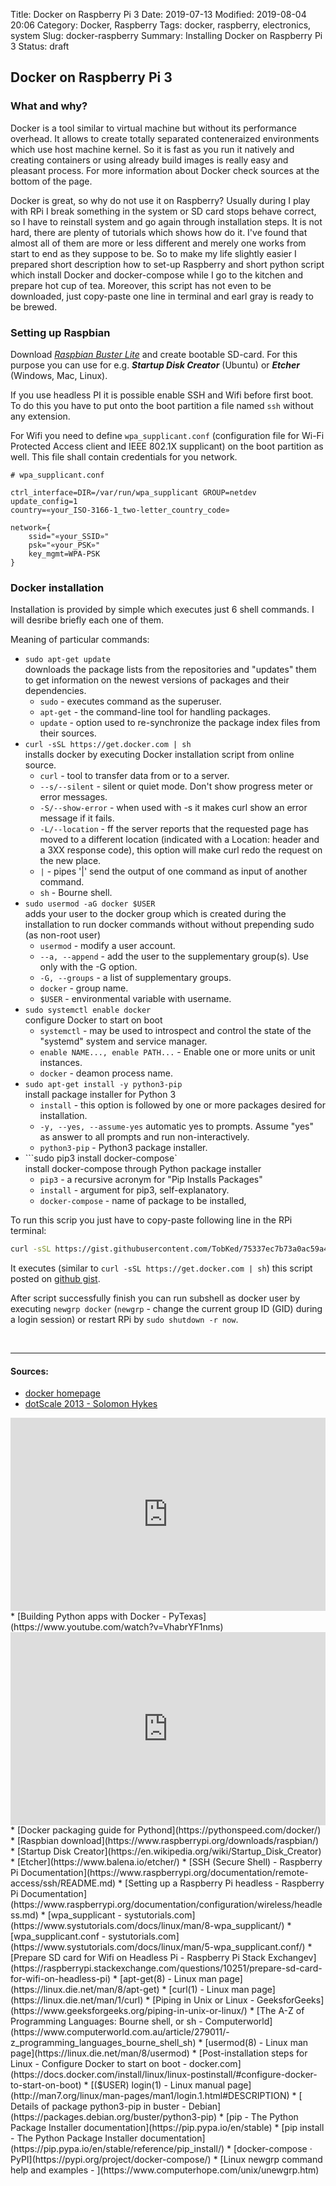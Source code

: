 Title: Docker on Raspberry Pi 3
Date: 2019-07-13
Modified: 2019-08-04 20:06
Category: Docker, Raspberry
Tags: docker, raspberry, electronics, system
Slug: docker-raspberry
Summary: Installing Docker on Raspberry Pi 3
Status: draft


## Docker on Raspberry Pi 3

### What and why?
Docker is a tool similar to virtual machine but without its performance overhead.
It allows to create totally separated conteneraized environments which use host machine kernel.
So it is fast as you run it natively and creating containers or using already build images is really easy and pleasant process.
For more information about Docker check sources at the bottom of the page.

Docker is great, so why do not use it on Raspberry?
Usually during I play with RPi I break something in the system or SD card stops behave correct, so I have to reinstall system and go again through installation steps.
It is not hard, there are plenty of tutorials which shows how do it.
I've found that almost all of them are more or less different and merely one works from start to end as they suppose to be.
So to make my life slightly easier I prepared short description how to set-up Raspberry and short python script which install Docker and docker-compose while I go to the kitchen and prepare hot cup of tea. 
Moreover, this script has not even to be downloaded, just copy-paste one line in terminal and earl gray is ready to be brewed.

### Setting up Raspbian  
Download <a>[*Raspbian Buster Lite*](https://www.raspberrypi.org/downloads/raspbian/) and create bootable SD-card. For this purpose you can use for e.g. ***Startup Disk Creator*** (Ubuntu) or ***Etcher*** (Windows, Mac, Linux).  
  
If you use headless PI it is possible enable SSH and Wifi before first boot.  
To do this you have to put onto the boot partition a file named `ssh` without any extension.
  
For Wifi you need to define `wpa_supplicant.conf` (configuration file for Wi-Fi Protected Access client and IEEE 802.1X supplicant) on the boot partition as well.
This file shall contain credentials for you network. 
```
# wpa_supplicant.conf

ctrl_interface=DIR=/var/run/wpa_supplicant GROUP=netdev
update_config=1
country=«your_ISO-3166-1_two-letter_country_code»

network={
    ssid="«your_SSID»"
    psk="«your_PSK»"
    key_mgmt=WPA-PSK
}
```

### Docker installation

Installation is provided by simple which executes just 6 shell commands. I will desribe briefly each one of them.

<script src="https://gist.github.com/TobKed/75337ec7b73a0ac59a415b837927e4ee.js"></script>


Meaning of particular commands:

*   ```sudo apt-get update```  
    downloads the package lists from the repositories and "updates" them to get information on the newest versions of packages and their dependencies.
    * `sudo` - executes command as the superuser.
    * `apt-get` -  the command-line tool for handling packages.
    * `update` - option used to re-synchronize the package index files from their sources.
*   ```curl -sSL https://get.docker.com | sh```  
    installs docker by executing Docker installation script from online source.
    *  `curl` - tool to transfer data from or to a server.
    *  `--s/--silent` - silent or quiet mode. Don't show progress meter or error messages.
    *  `-S/--show-error` - when used with -s it makes curl show an error message if it fails.
    *  `-L/--location` - ff the server reports that the requested page has moved to a different location (indicated with a Location: header and a 3XX response code), this option will make curl redo the request on the new place.
    *  `|` - pipes '|' send the output of one command as input of another command.
    *  `sh` - Bourne shell.
*   ```sudo usermod -aG docker $USER```  
    adds your user to the docker group which is created during the installation to run docker commands without without prepending sudo (as non-root user)
    *  `usermod` - modify a user account.
    *  `--a, --append` - add the user to the supplementary group(s). Use only with the -G option.
    *  `-G, --groups` - a list of supplementary groups.
    *  `docker` - group name.
    *  `$USER` - environmental variable with username.
*   ```sudo systemctl enable docker```  
    configure Docker to start on boot
    *  `systemctl` - may be used to introspect and control the state of the "systemd" system and service manager.
    *  `enable NAME..., enable PATH...` - Enable one or more units or unit instances.
    *  `docker` - deamon process name.
*   ```sudo apt-get install -y python3-pip```  
    install package installer for Python 3
    *  `install` -  this option is followed by one or more packages desired for installation.
    *  `-y, --yes, --assume-yes` automatic yes to prompts. Assume "yes" as answer to all prompts and run non-interactively.
    *  `python3-pip` - Python3 package installer.
*   ```sudo pip3 install docker-compose`  
    install docker-compose through Python package installer
    *  `pip3` - a recursive acronym for "Pip Installs Packages"
    *  `install` - argument for pip3, self-explanatory.
    *  `docker-compose` - name of package to be installed,


To run this scrip you just have to copy-paste following line in the RPi terminal:
```bash
curl -sSL https://gist.githubusercontent.com/TobKed/75337ec7b73a0ac59a415b837927e4ee/raw/docker_on_raspbian.py | python3
```
It executes (similar to `curl -sSL https://get.docker.com | sh`) this script posted on [github gist](https://gist.github.com/TobKed/75337ec7b73a0ac59a415b837927e4ee#file-docker_on_raspbian-py).

After script successfully finish you can run subshell as docker user by executing `newgrp docker` (`newgrp` - change the current group ID (GID) during a login session) or restart RPi by `sudo shutdown -r now`.



<br>

----------------
#### Sources:
* [docker homepage](https://www.docker.com/)
* [dotScale 2013 - Solomon Hykes](https://www.youtube.com/watch?v=3N3n9FzebAA)
<div class="videoWrapper" style="height:0; padding-bottom:56.25%; padding-top:25px; position:relative" height="0">
    <iframe style="position:absolute; top:0; width:100%" height="100%" width="100%"' src="https://www.youtube.com/embed/3N3n9FzebAA" frameborder="0" allow="accelerometer; autoplay; encrypted-media; gyroscope; picture-in-picture" allowfullscreen></iframe>
</div>
* [Building Python apps with Docker - PyTexas](https://www.youtube.com/watch?v=VhabrYF1nms)
<div class="videoWrapper" style="height:0; padding-bottom:56.25%; padding-top:25px; position:relative" height="0">
    <iframe style="position:absolute; top:0; width:100%" height="100%" width="100%"' src="https://www.youtube.com/embed/VhabrYF1nms" frameborder="0" allow="accelerometer; autoplay; encrypted-media; gyroscope; picture-in-picture" allowfullscreen></iframe>
</div>
* [Docker packaging guide for Pythond](https://pythonspeed.com/docker/)
* [Raspbian download](https://www.raspberrypi.org/downloads/raspbian/)
* [Startup Disk Creator](https://en.wikipedia.org/wiki/Startup_Disk_Creator)
* [Etcher](https://www.balena.io/etcher/)
* [SSH (Secure Shell) - Raspberry Pi Documentation](https://www.raspberrypi.org/documentation/remote-access/ssh/README.md)
* [Setting up a Raspberry Pi headless - Raspberry Pi Documentation](https://www.raspberrypi.org/documentation/configuration/wireless/headless.md)
* [wpa_supplicant - systutorials.com](https://www.systutorials.com/docs/linux/man/8-wpa_supplicant/)
* [wpa_supplicant.conf - systutorials.com](https://www.systutorials.com/docs/linux/man/5-wpa_supplicant.conf/)
* [Prepare SD card for Wifi on Headless Pi - Raspberry Pi Stack Exchangev](https://raspberrypi.stackexchange.com/questions/10251/prepare-sd-card-for-wifi-on-headless-pi)
* [apt-get(8) - Linux man page](https://linux.die.net/man/8/apt-get)
* [curl(1) - Linux man page](https://linux.die.net/man/1/curl)
* [Piping in Unix or Linux - GeeksforGeeks](https://www.geeksforgeeks.org/piping-in-unix-or-linux/)
* [The A-Z of Programming Languages: Bourne shell, or sh - Computerworld](https://www.computerworld.com.au/article/279011/-z_programming_languages_bourne_shell_sh)
* [usermod(8) - Linux man page](https://linux.die.net/man/8/usermod)
* [Post-installation steps for Linux - Configure Docker to start on boot - docker.com](https://docs.docker.com/install/linux/linux-postinstall/#configure-docker-to-start-on-boot)
* [($USER) login(1) - Linux manual page](http://man7.org/linux/man-pages/man1/login.1.html#DESCRIPTION)
* [ Details of package python3-pip in buster - Debian](https://packages.debian.org/buster/python3-pip)
* [pip - The Python Package Installer documentation](https://pip.pypa.io/en/stable)
* [pip install - The Python Package Installer documentation](https://pip.pypa.io/en/stable/reference/pip_install/)
* [docker-compose · PyPI](https://pypi.org/project/docker-compose/)
* [Linux newgrp command help and examples - ](https://www.computerhope.com/unix/unewgrp.htm)